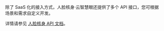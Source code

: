 除了 SaaS 化的接入方式，人脸核身·云智慧眼还提供了多个 API 接口，您可根据场景和需求自定义开发。

详情请参见 [人脸核身 API 文档](https://cloud.tencent.com/document/product/868/17574)。